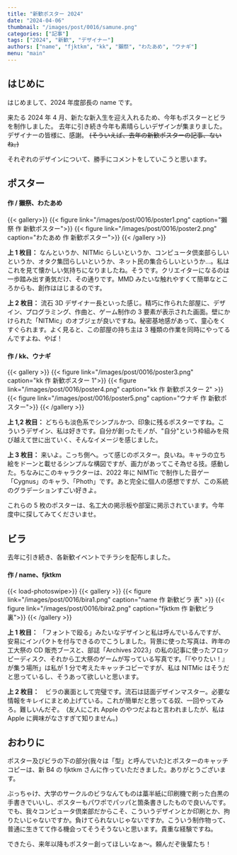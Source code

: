 ```yaml
---
title: "新歓ポスター 2024"
date: "2024-04-06"
thumbnail: "/images/post/0016/samune.png"
categories: ["記事"]
tags: ["2024", "新歓", "デザイナー"]
authors: ["name", "fjktkm", "kk", "獺祭", "わたあめ", "ウナギ"]
menu: "main"
---
```


## はじめに

はじめまして、2024 年度部長の name です。

来たる 2024 年 4 月、新たな新入生を迎え入れるため、今年もポスターとビラを制作しました。
去年に引き続き今年も素晴らしいデザインが集まりました。デザイナーの皆様に、感謝。
~~(そういえば、去年の新歓ポスターの記事、ないね。)~~

それぞれのデザインについて、勝手にコメントをしていこうと思います。

## ポスター

#### 作 / 獺祭、わたあめ

{{< gallery>}}
{{< figure link="/images/post/0016/poster1.png" caption="獺祭 作 新歓ポスター">}}
{{< figure link="/images/post/0016/poster2.png" caption="わたあめ 作 新歓ポスター">}}
{{< /gallery >}}

**上 1 枚目：** なんというか、NITMic らしいというか、コンピュータ倶楽部らしいというか、オタク集団らしいというか、ネット民の集合らしいというか...。私はこれを見て懐かしい気持ちになりましたね。そうです。クリエイターになるのは一歩踏み出す勇気だけ、その通りです。MMD みたいな触れやすくて簡単なところからも、創作ははじまるのです。

**上 2 枚目：** 流石 3D デザイナー長といった感じ。精巧に作られた部屋に、デザイン、プログラミング、作曲と、ゲーム制作の 3 要素が表示された画面。壁にかけられた「NITMic」のオブジェが良いですね。秘密基地感があって、童心をくすぐられます。よく見ると、この部屋の持ち主は 3 種類の作業を同時にやってるんですよね、やば！

#### 作 / kk、ウナギ

{{< gallery >}}
{{< figure link="/images/post/0016/poster3.png" caption="kk 作 新歓ポスター 1">}}
{{< figure link="/images/post/0016/poster4.png" caption="kk 作 新歓ポスター 2" >}}
{{< figure link="/images/post/0016/poster5.png" caption="ウナギ 作 新歓ポスター">}}
{{< /gallery >}}

**上 1,2 枚目：** どちらも淡色系でシンプルかつ、印象に残るポスターですね。こういうデザイン、私は好きです。自分が創ったモノが、"自分"という枠組みを飛び越えて世に出ていく、そんなイメージを感じました。

**上 3 枚目：** 来いよ。こっち側へ。って感じのポスター。良いね。キャラの立ち絵をドーンと載せるシンプルな構図ですが、画力があってこそ為せる技。感動した。ちなみにこのキャラクターは、2022 年に NIMTic で制作した音ゲー「Cygnus」のキャラ、「Photh」です。あと完全に個人の感想ですが、この系統のグラデーションすごい好きよ。

これらの 5 枚のポスターは、名工大の掲示板や部室に掲示されています。今年度中に探してみてくださいませ。

## ビラ

去年に引き続き、各新歓イベントでチラシを配布しました。

#### 作 / name、fjktkm

{{< load-photoswipe>}}
{{< gallery >}}
{{< figure link="/images/post/0016/bira1.png" caption="name 作 新歓ビラ 表" >}}
{{< figure link="/images/post/0016/bira2.png" caption="fjktkm 作 新歓ビラ 裏">}}
{{< /gallery >}}

**上 1 枚目：** 「フォントで殴る」みたいなデザインと私は呼んでいるんですが、安易にインパクトを付与できるのでこうしました。背景に使った写真は、昨年の工大祭の CD 販売ブースと、部誌「Archives 2023」の私の記事に使ったフロッピーディスク、それから工大祭のゲームが写っている写真です。「『やりたい！』が集う場所」は私が 1 分で考えたキャッチコピーですが、私は NITMic はそうだと思っているし、そうあって欲しいと思います。

**上 2 枚目：**　ビラの裏面として完璧です。流石は誌面デザインマスター。必要な情報をキレイにまとめ上げている。これが簡単だと思ってる奴、一回やってみろ。難しいんだぞ。　(友人にこれ Apple のやつだよねと言われましたが、私は Apple に興味がなさすぎて知りません。)

## おわりに

ポスター及びビラの下の部分(我々は「型」と呼んでいた)とポスターのキャッチコピーは、新 B4 の fjktkm さんに作っていただきました。ありがとうございます。

ぶっちゃけ、大学のサークルのビラなんてものは藁半紙に印刷機で刷った白黒の手書きでいいし、ポスターもパワポでパッパと箇条書きしたもので良いんです。でも、我々コンピュータ倶楽部だからこそ、こういうデザインとか印刷とか、拘りたいじゃないですか。負けてられないじゃないですか。こういう制作物って、普通に生きてて作る機会ってそうそうないと思います。貴重な経験ですね。

できたら、来年以降もポスター創ってほしいなぁ～。頼んだぞ後輩たち！
